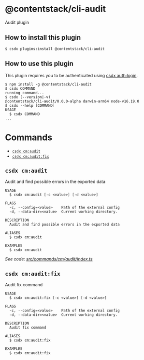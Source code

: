 <!-- Insert Nodejs CI here -->
<!-- Insert Apps CLI version here -->

# @contentstack/cli-audit
Audit plugin

## How to install this plugin

```shell
$ csdx plugins:install @contentstack/cli-audit
```

## How to use this plugin

This plugin requires you to be authenticated using [csdx auth:login](https://www.contentstack.com/docs/developers/cli/authenticate-with-the-cli/).

<!-- usage -->
```sh-session
$ npm install -g @contentstack/cli-audit
$ csdx COMMAND
running command...
$ csdx (--version|-v)
@contentstack/cli-audit/0.0.0-alpha darwin-arm64 node-v16.19.0
$ csdx --help [COMMAND]
USAGE
  $ csdx COMMAND
...
```
<!-- usagestop -->

# Commands
<!-- commands -->
* [`csdx cm:audit`](#csdx-cmaudit)
* [`csdx cm:audit:fix`](#csdx-cmauditfix)

## `csdx cm:audit`

Audit and find possible errors in the exported data

```
USAGE
  $ csdx cm:audit [-c <value>] [-d <value>]

FLAGS
  -c, --config=<value>    Path of the external config
  -d, --data-dir=<value>  Current working directory.

DESCRIPTION
  Audit and find possible errors in the exported data

ALIASES
  $ csdx cm:audit

EXAMPLES
  $ csdx cm:audit
```

_See code: [src/commands/cm/audit/index.ts](https://github.com/contentstack/audit/blob/main/packages/contentstack-audit/src/commands/cm/audit/index.ts)_

## `csdx cm:audit:fix`

Audit fix command

```
USAGE
  $ csdx cm:audit:fix [-c <value>] [-d <value>]

FLAGS
  -c, --config=<value>    Path of the external config
  -d, --data-dir=<value>  Current working directory.

DESCRIPTION
  Audit fix command

ALIASES
  $ csdx cm:audit:fix

EXAMPLES
  $ csdx cm:audit:fix
```
<!-- commandsstop -->
